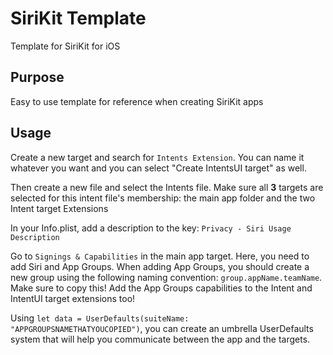 # SiriKit Template
 Template for SiriKit for iOS

## Purpose
Easy to use template for reference when creating SiriKit apps

## Usage
Create a new target and search for `Intents Extension`. You can name it whatever you want and you can select "Create IntentsUI target" as well.

Then create a new file and select the Intents file. Make sure all **3** targets are selected for this intent file's membership: the main app folder and the two Intent target Extensions

In your Info.plist, add a description to the key: `Privacy - Siri Usage Description`

Go to `Signings & Capabilities` in the main app target. Here, you need to add Siri and App Groups. When adding App Groups, you should create a new group using the following naming convention: `group.appName.teamName`. Make sure to copy this! Add the App Groups capabilities to the Intent and IntentUI target extensions too!

Using `let data = UserDefaults(suiteName: "APPGROUPSNAMETHATYOUCOPIED")`, you can create an umbrella UserDefaults system that will help you communicate between the app and the targets.
